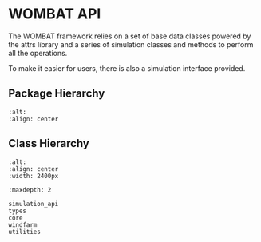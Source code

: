 # WOMBAT API

The WOMBAT framework relies on a set of base data classes powered by the attrs
library and a series of simulation classes and methods to perform all the operations.

To make it easier for users, there is also a simulation interface provided.

## Package Hierarchy

```{image} ../images/package_hierarchy.svg
:alt:
:align: center
```

## Class Hierarchy

```{image} ../images/class_diagram.svg
:alt:
:align: center
:width: 2400px
```

```{toctree}
:maxdepth: 2

simulation_api
types
core
windfarm
utilities
```
